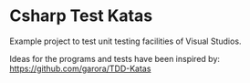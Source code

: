 Csharp Test Katas
=================

Example project to test unit testing facilities of Visual Studios.

Ideas for the programs and tests have been inspired by:
https://github.com/garora/TDD-Katas
